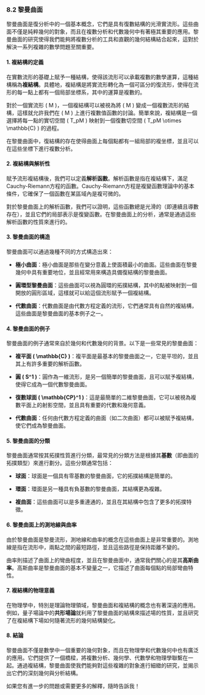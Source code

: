 ### 8.2 黎曼曲面

黎曼曲面是復分析中的一個基本概念，它們是具有復數結構的光滑實流形。這些曲面不僅是純粹幾何的對象，而且在複數分析和代數幾何中有著極其重要的應用。黎曼曲面的研究使得我們能夠將複數分析的工具和直觀的幾何結構結合起來，這對於解決一系列複雜的數學問題至關重要。

#### 1. 複結構的定義

在實數流形的基礎上賦予一種結構，使得該流形可以承載複數的數學運算，這種結構稱為**複結構**。具體地，複結構是將實流形轉化為一個可區分的復流形，使得在流形的每一點上都有一個局部坐標系，其中的運算是複數的。

對於一個實流形 \( M \)，一個複結構可以被視為將 \( M \) 變成一個複數流形的結構，這樣就允許我們在 \( M \) 上進行複數值函數的討論。簡單來說，複結構是一個選擇將每一點的實切空間 \( T_pM \) 映射到一個復數切空間 \( T_pM \otimes \mathbb{C} \) 的過程。

在黎曼曲面中，復結構的存在使得曲面上每個點都有一組局部的複坐標，並且可以在這些坐標下進行複數分析。

#### 2. 複結構與解析性

賦予流形複結構後，我們可以定義**解析函數**。解析函數是指在複結構下，滿足Cauchy-Riemann方程的函數。Cauchy-Riemann方程是複變函數理論中的基本條件，它確保了一個函數在某區域內是複可微的。

對於黎曼曲面上的解析函數，我們可以證明，這些函數總是光滑的（即連續且導數存在），並且它們的局部表示是復變函數。在黎曼曲面上的分析，通常是通過這些解析函數的性質來進行的。

#### 3. 黎曼曲面的構造

黎曼曲面可以通過幾種不同的方式構造出來：

- **極小曲面**：極小曲面是那些在變分意義上使面積最小的曲面。這些曲面在黎曼幾何中具有重要地位，並且經常用來構造具備復結構的黎曼曲面。
  
- **圓環型黎曼曲面**：這些曲面可以視為圓環的拓撲結構，其中的點被映射到一個開放的圓形區域，這樣就可以給這個流形賦予一個複結構。

- **代數曲面**：代數曲面是由代數方程定義的流形，它們通常具有自然的複結構，這些曲面是黎曼曲面的基本例子之一。

#### 4. 黎曼曲面的例子

黎曼曲面的例子通常來自於幾何和代數幾何的背景。以下是一些常見的黎曼曲面：

- **複平面 \( \mathbb{C} \)**：複平面是最基本的黎曼曲面之一，它是平坦的，並且其上有許多重要的解析函數。

- **圓 \( S^1 \)**：圓作為一維流形，是另一個簡單的黎曼曲面，且可以賦予複結構，使得它成為一個代數黎曼曲面。

- **復數球面 \( \mathbb{CP}^1 \)**：這是最簡單的二維黎曼曲面，它可以被視為複數平面上的射影空間，並且具有重要的代數和幾何意義。

- **代數曲面**：任何由代數方程定義的曲面（如二次曲面）都可以被賦予複結構，使它們成為黎曼曲面。

#### 5. 黎曼曲面的分類

黎曼曲面通常按其拓撲性質進行分類，最常見的分類方法是根據其**基數**（即曲面的拓撲類型）來進行劃分。這些分類通常包括：

- **球面**：球面是一個具有零基數的黎曼曲面，它的拓撲結構是簡單的。

- **環面**：環面是另一種具有負基數的黎曼曲面，其結構更為複雜。

- **複曲面**：這些曲面可以是多重連通的，並且在其結構中包含了更多的拓撲特徵。

#### 6. 黎曼曲面上的測地線與曲率

由於黎曼曲面是黎曼流形，測地線和曲率的概念在這些曲面上是非常重要的。測地線是指在流形中，兩點之間的最短路徑，並且這些路徑是保持距離不變的。

曲率則描述了曲面上的彎曲程度，並且在黎曼曲面中，通常我們關心的是其**高斯曲率**。高斯曲率是黎曼曲面的基本不變量之一，它描述了曲面每個點的局部彎曲特性。

#### 7. 複結構的物理意義

在物理學中，特別是理論物理領域，黎曼曲面和複結構的概念也有著深遠的應用。例如，量子場論中的**共形場論**就利用了黎曼曲面的結構來描述場的性質，並且研究了在複結構下場如何隨著流形的幾何結構變化。

#### 8. 結論

黎曼曲面不僅是數學中一個重要的幾何對象，而且在物理學和代數幾何中也有廣泛的應用。它們提供了一個橋樑，將複數分析、幾何學、代數學和物理學聯繫在一起。通過複結構，黎曼曲面使我們能夠對這些複雜的對象進行細緻的研究，並揭示出它們的深刻幾何與分析結構。

如果您有進一步的問題或需要更多的解釋，隨時告訴我！